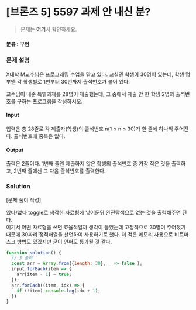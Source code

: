 # [브론즈 5] 5597 과제 안 내신 분?

> 문제는 [여기](https://www.acmicpc.net/problem/5597)서 확인하세요.

#### 분류 : 구현

### 문제 설명

<p>X대학 M교수님은 프로그래밍 수업을 맡고 있다. 교실엔 학생이 30명이 있는데, 학생 명부엔 각 학생별로 1번부터 30번까지 출석번호가 붙어 있다.

교수님이 내준 특별과제를 28명이 제출했는데, 그 중에서 제출 안 한 학생 2명의 출석번호를 구하는 프로그램을 작성하시오.</p>

#### Input

<p>입력은 총 28줄로 각 제출자(학생)의 출석번호 n(1 ≤ n ≤ 30)가 한 줄에 하나씩 주어진다. 출석번호에 중복은 없다.</p>

#### Output

<p>출력은 2줄이다. 1번째 줄엔 제출하지 않은 학생의 출석번호 중 가장 작은 것을 출력하고, 2번째 줄에선 그 다음 출석번호를 출력한다.</p>

### Solution

[문제 풀이 작성]

있다/없다 toggle로 생각한 자료형에 넣어둔뒤 완전탐색으로 없는 것을 출력해주면 된다.  
여기서 어떤 자료형을 쓰면 효율적일까 생각이 들었는데 고정적으로 30명이 주어졌기 때문에 30짜리 정적배열을 선언하여 사용하기로 했다.
더 적은 메모리 사용으로 비트마스크 방법도 있겠지만 굳이 안써도 통과될 것 같다.

```javascript
function solution() {
  // 3 풀이
  const arr = Array.from({length: 30}, _ => false );
  input.forEach(item => {
    arr[item - 1] = true;
  });
  arr.forEach((item, idx) => {
    if (!item) console.log(idx + 1);
  })
}
```